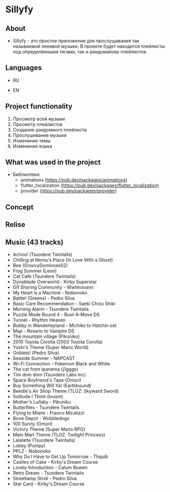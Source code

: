 # Sillyfy

## About 

* Sillyfy - это простое приложение для прослушивания так называемой ленивой музыки. В проекте будет находится плейлисты под определёнными тегами, так и рандомайзер плейлистов.

## Languages

* RU

* EN

## Project functionality

1) Просмотр всей музыки
2) Просмотр плейлистов
3) Создание рандомного плейлиста 
4) Прослушивание музыки
5) Изменение темы
6) Изменение языка

## What was used in the project 

- Библиотеки:
    - animations (https://pub.dev/packages/animations)
    - flutter_localization (https://pub.dev/packages/flutter_localization)
    - provider (https://pub.dev/packages/provider)

## Concept



## Relise



## Music  (43 tracks)

- Achoo! (Tsundere Twintails) 
- Chilling at Nemu's Place (In Love With a Ghost) 
- Bee (GroovyDominoes52) 
- Frog Summer (Leon) 
- Cat Cafe (Tsundere Twintails) 
- Dynablade Overworld - Kirby Superstar 
- Gif Sharing Community - Wwhhooami
- My Heart is a Machine - Nobonoko 
- Battle! (Greens) - Pedro Silva 
- Basic Care Recommendation - Saeki Chizu Shiki 
- Morning Alarm - Tsundere Twintails 
- Puzzle Mode Round 4 - Bust-A-Move DS 
- Tunnel - Rhythm Heaven 
- Bobby in Wanderleyland - Michiko to Hatchin ost 
- Map - Rosario to Vampire DS
- The mountain village (Pikuniku) 
- 2010 Toyota Corolla (2003 Toyota Corolla) 
- Yoshi's Theme (Super Mario World) 
- Ooblets! (Pedro Silva) 
- Seaside Summer - NAPCAST
- Wi-Fi Connection - Pokemon Black and White
- The cat from Ipanema (j1gggs)
- Tim dom dom (Tsundere Labs Inc) 
- Space Boyfriend's Tape (Omori)
- Buy Something Will Ya! (Earthbound)
- Beedle's Air Shop Theme (TLOZ: Skyward Sword)
- Solitude I Think (lvusm)
- Mother's Lullaby - Pikuniku
- Butterflies - Tsundere Twintails 
- Flying to Miami - Franco Micalizzi 
- Bone Depot - Wobbledogs
- 100 Sunny (Omori) 
- Victory Theme (Super Mario RPG)
- Malo Mart Theme (TLOZ: Twilight Princess)
- Lalalatte (Tsundere Twintails) 
- Lobby (Poinpy)
- PPLZ - Nobonoko
- Why Do I Have to Get Up Tomorrow - Thquib
- Castles of Cake - Kirby's Dream Course
- Lovely Introduction - Calum Bowen
- Retro Dream - Tsundere Twintails
- Streetlamp Stroll - Pedro Silva
- Star Card - Kirby's Dream Course